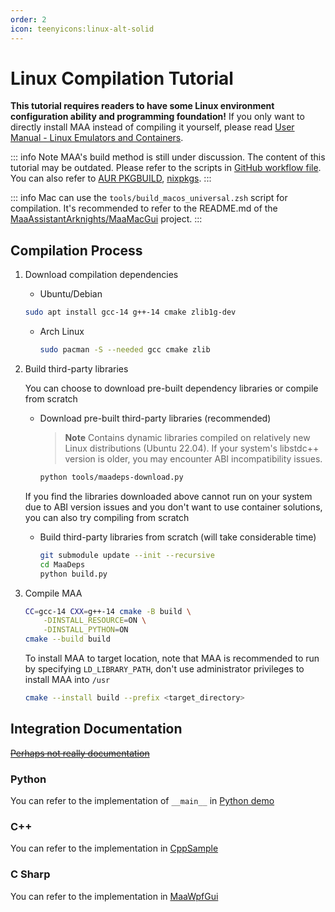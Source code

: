 ```yaml
---
order: 2
icon: teenyicons:linux-alt-solid
---
```


# Linux Compilation Tutorial

**This tutorial requires readers to have some Linux environment configuration ability and programming foundation!** If you only want to directly install MAA instead of compiling it yourself, please read [User Manual - Linux Emulators and Containers](../manual/device/linux.md).

::: info Note
MAA's build method is still under discussion. The content of this tutorial may be outdated. Please refer to the scripts in [GitHub workflow file](https://github.com/MaaAssistantArknights/MaaAssistantArknights/blob/master/.github/workflows/ci.yml#L134). You can also refer to [AUR PKGBUILD](https://aur.archlinux.org/cgit/aur.git/tree/PKGBUILD?h=maa-assistant-arknights), [nixpkgs](https://github.com/NixOS/nixpkgs/blob/nixos-unstable/pkgs/by-name/ma/maa-assistant-arknights/package.nix).
:::

::: info
Mac can use the `tools/build_macos_universal.zsh` script for compilation. It's recommended to refer to the README.md of the [MaaAssistantArknights/MaaMacGui](https://github.com/MaaAssistantArknights/MaaMacGui) project.
:::

## Compilation Process

1. Download compilation dependencies

    - Ubuntu/Debian

    ```bash
    sudo apt install gcc-14 g++-14 cmake zlib1g-dev
    ```

    - Arch Linux

        ```bash
        sudo pacman -S --needed gcc cmake zlib
        ```

2. Build third-party libraries

    You can choose to download pre-built dependency libraries or compile from scratch

    - Download pre-built third-party libraries (recommended)

        > **Note**
        > Contains dynamic libraries compiled on relatively new Linux distributions (Ubuntu 22.04). If your system's libstdc++ version is older, you may encounter ABI incompatibility issues.

        ```bash
        python tools/maadeps-download.py
        ```

    If you find the libraries downloaded above cannot run on your system due to ABI version issues and you don't want to use container solutions, you can also try compiling from scratch

    - Build third-party libraries from scratch (will take considerable time)

        ```bash
        git submodule update --init --recursive
        cd MaaDeps
        python build.py
        ```

3. Compile MAA

    ```bash
    CC=gcc-14 CXX=g++-14 cmake -B build \
        -DINSTALL_RESOURCE=ON \
        -DINSTALL_PYTHON=ON
    cmake --build build
    ```

    To install MAA to target location, note that MAA is recommended to run by specifying `LD_LIBRARY_PATH`, don't use administrator privileges to install MAA into `/usr`

    ```bash
    cmake --install build --prefix <target_directory>
    ```

## Integration Documentation

[~~Perhaps not really documentation~~](../protocol/integration.md)

### Python

You can refer to the implementation of `__main__` in [Python demo](https://github.com/MaaAssistantArknights/MaaAssistantArknights/blob/master/src/Python/sample.py)

### C++

You can refer to the implementation in [CppSample](https://github.com/MaaAssistantArknights/MaaAssistantArknights/blob/master/src/Cpp/main.cpp)

### C Sharp

<!-- Do not use C#, MD003/heading-style: Heading style [Expected: atx; Actual: atx_closed] -->

You can refer to the implementation in [MaaWpfGui](https://github.com/MaaAssistantArknights/MaaAssistantArknights/blob/master/src/MaaWpfGui/Main/AsstProxy.cs)
